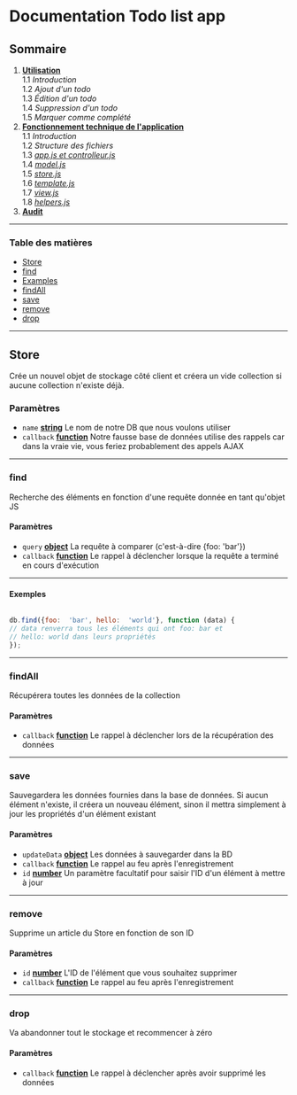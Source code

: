 # Documentation Todo list app


## Sommaire

1.  **[Utilisation](/todo-list-app/no_tech_use)** \
1.1 *Introduction* \
1.2 *Ajout d'un todo* \
1.3 *Édition d'un todo* \
1.4 *Suppression d'un todo* \
1.5 *Marquer comme complété*
2.  **[Fonctionnement technique de l'application](/todo-list-app/tech_use)** \
1.1 *Introduction* \
1.2 *Structure des fichiers* \
1.3 *[app.js et controlleur.js](/todo-list-app/tech_use_controller)* \
1.4 *[model.js](/todo-list-app/tech_use_model)* \
1.5 *[store.js](/todo-list-app/tech_use_storejs)* \
1.6 *[template.js](/todo-list-app/tech_use_temlplate)* \
1.7 *[view.js](/todo-list-app/tech_use_view)* \
1.8 *[helpers.js](/todo-list-app/tech_use_helpers)* 
3.  **[Audit](/todo-list-app/tech_use_audit)**
---

<!-- Generated by documentation.js. Update this documentation by updating the source code. -->

### Table des matières

*  [Store][1]
*  [find][3]
*  [Examples][5]
*  [findAll][6]
*  [save][8]
*  [remove][10]
*  [drop][12]

---

## Store

  
Crée un nouvel objet de stockage côté client et créera un vide
collection si aucune collection n'existe déjà.


### Paramètres


*  `name`  **[string][14]** Le nom de notre DB que nous voulons utiliser
*  `callback`  **[function][15]** Notre fausse base de données utilise des rappels car dans la vraie vie, vous feriez probablement des appels AJAX

---

### find

Recherche des éléments en fonction d'une requête donnée en tant qu'objet JS


#### Paramètres

*  `query`  **[object][16]** La requête à comparer (c'est-à-dire {foo: 'bar'})
*  `callback`  **[function][15]** Le rappel à déclencher lorsque la requête a terminé en cours d'exécution

---

#### Exemples

  

```javascript

db.find({foo:  'bar', hello:  'world'}, function (data) {
// data renverra tous les éléments qui ont foo: bar et
// hello: world dans leurs propriétés
});

```

---
  
### findAll

Récupérera toutes les données de la collection


#### Paramètres

  

*  `callback`  **[function][15]** Le rappel à déclencher lors de la récupération des données

---

### save

Sauvegardera les données fournies dans la base de données. Si aucun élément n'existe, il créera un nouveau
élément, sinon il mettra simplement à jour les propriétés d'un élément existant

  

#### Paramètres

*  `updateData`  **[object][16]** Les données à sauvegarder dans la BD
*  `callback`  **[function][15]** Le rappel au feu après l'enregistrement
*  `id`  **[number][17]** Un paramètre facultatif pour saisir l'ID d'un élément à mettre à jour

---

### remove

Supprime un article du Store en fonction de son ID



#### Paramètres

*  `id`  **[number][17]** L'ID de l'élément que vous souhaitez supprimer
*  `callback`  **[function][15]** Le rappel au feu après l'enregistrement

---

### drop

Va abandonner tout le stockage et recommencer à zéro

  
#### Paramètres

*  `callback`  **[function][15]** Le rappel à déclencher après avoir supprimé les données

[1]: #store

[2]: #Paramètres

[3]: #find

[4]: #Paramètres-1

[5]: #examples

[6]: #findall

[7]: #Paramètres-2

[8]: #save

[9]: #Paramètres-3

[10]: #remove

[11]: #Paramètres-4

[12]: #drop

[13]: #Paramètres-5

[14]: https://developer.mozilla.org/docs/Web/JavaScript/Reference/Global_Objects/String

[15]: https://developer.mozilla.org/docs/Web/JavaScript/Reference/Statements/function

[16]: https://developer.mozilla.org/docs/Web/JavaScript/Reference/Global_Objects/Object

[17]: https://developer.mozilla.org/docs/Web/JavaScript/Reference/Global_Objects/Number
